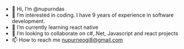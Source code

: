 - 👋 Hi, I’m @nupurndas
- 👀 I’m interested in coding. I have 9 years of experience in software development.
- 🌱 I’m currently learning react native
- 💞️ I’m looking to collaborate on c#,.Net, Javascript and react projects
- 📫 How to reach me nupurneogi8@gmail.com

<!---
nupurndas/nupurndas is a ✨ special ✨ repository because its `README.md` (this file) appears on your GitHub profile.
You can click the Preview link to take a look at your changes.
--->
